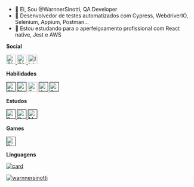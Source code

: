 - 👋 Ei, Sou @WarnnerSinotti, QA Developer
- 🌱 Desenvolvedor de testes automatizados com Cypress, WebdriverIO, Selenium, Appium, Postman...
- 👀 Estou estudando para o aperfeiçoamento profissional com React native, Jest e AWS





<b>Social</b>

 <a href="https://github.com/WarnnerSinotti"  target="_blank" rel="noopener noreferrer">
    <img src="https://img.shields.io/badge/GitHub-100000?style=for-the-badge&logo=github&logoColor=white" height="25" alt="Github logo" />
  </a>

<a href="https://gitlab.com/warnner.sinotti"  target="_blank" rel="noopener noreferrer">
    <img src="https://img.shields.io/badge/GitLab-330F63?style=for-the-badge&logo=gitlab&logoColor=white" height="25" alt="Gitlab logo" />
  </a>

  <a href="https://www.linkedin.com/in/warnner-sinotti-529a52131/"  target="_blank" rel="noopener noreferrer">
    <img src="https://img.shields.io/static/v1?message=LinkedIn&logo=linkedin&label=&color=0077B5&logoColor=white&labelColor=&style=for-the-badge" height="25" alt="linkedin logo" />
  </a>

<b>Habilidades</b>

 <a href=""  target="_blank" rel="noopener noreferrer">
    <img src="https://img.shields.io/badge/Git-E34F26?style=for-the-badge&logo=git&logoColor=white" height="25" alt="Git logo" />
  </a>
  
 <a href=""  target="_blank" rel="noopener noreferrer">
    <img src="https://img.shields.io/badge/Node.js-43853D?style=for-the-badge&logo=node.js&logoColor=white" height="25" alt="Node logo" />
  </a>

<a href="h"  target="_blank" rel="noopener noreferrer">
    <img src="https://img.shields.io/badge/TypeScript-007ACC?style=for-the-badge&logo=typescript&logoColor=white" height="25" alt="Typescript logo" />
  </a>

 <a href=""  target="_blank" rel="noopener noreferrer">
    <img src="https://img.shields.io/badge/Jenkins-D33833?style=for-the-badge&logo=jenkins&logoColor=white" height="25" alt="Jenkins logo" />
  </a>
  
  <a href=""  target="_blank" rel="noopener noreferrer">
    <img src="https://img.shields.io/badge/Amazon_AWS-232F3E?style=for-the-badge&logo=amazon-aws&logoColor=white" height="25" alt="Amazon Aws logo" />
  </a>
  

 
  <b>Estudos</b>

 <a href=""  target="_blank" rel="noopener noreferrer">
    <img src="https://img.shields.io/badge/React_Native-20232A?style=for-the-badge&logo=react&logoColor=61DAFB" height="25" alt="React Native logo" />
  </a>

<a href=""  target="_blank" rel="noopener noreferrer">
    <img src="https://img.shields.io/badge/Redux-593D88?style=for-the-badge&logo=redux&logoColor=white" height="25" alt="Redux" />
  </a>
  
  <a href=""  target="_blank" rel="noopener noreferrer">
    <img src="https://img.shields.io/badge/MongoDB-4EA94B?style=for-the-badge&logo=mongodb&logoColor=white" height="25" alt="MongoDB" />
  </a>
  
  
<b>Games</b>

  <a href=""  target="_blank" rel="noopener noreferrer">
    <img src="https://img.shields.io/badge/PlayStation-003791?style=for-the-badge&logo=playstation&logoColor=white" height="25" alt="Playstation 5" />
  </a>


  <b>Linguagens</b>
 
 [![card](https://github-readme-stats.vercel.app/api?username=warnnersinotti&theme=dark&show_icons=true)](https://github.com/anuraghazra/github-readme-stats)
 
[![warnnersinotti](https://github-readme-stats.vercel.app/api/top-langs/?username=warnnersinotti&hide=html&layout=compact&theme=dark)](https://github.com/anuraghazra/github-readme-stats)





